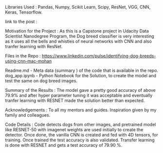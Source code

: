 Libraries Used : Pandas, Numpy, Scikit Learn, Scipy, ResNet, VGG, CNN, Keras, Tensorflow.

link to the post : 

Motivation for the Project : As this is a Capstone project in Udacity Data Scientist Nanodegree Program, the Dog breed classifier is very interesting as it uses all the bells and whistles of neural networks with CNN and also tranfer learning with ResNet.

Files in the Repo :  https://www.linkedin.com/pulse/identifying-dog-breeds-using-cnn-mac-mohan


Readme.md         - Meta data (summary ) of the code that is available in the repo.
dog_app.ipynb    - Python Notebook for the Solution, to create the model and test the same on dog breed images.

Summary of the Results : The model gave a pretty good accuracy of above 79.9% and after hyper parameter tuning it was acceptable and eventually tranfer learning with RESNET made the solution better than expected.

Acknowledgements : To all my mentors and guides. Inspiration given by my family and colleagues.

Code Details : Code detects dogs from other images, and  pretrained model like RESNET-50 with imagenet weights are used initially to create the detector. Once done, the vanilla CNN is created and fed with 4D tensors, for training. Once trained  the test accuracy is also validated. Transfer learning is done with RESNET and gets a test accuracy of 79.90 %.
 
